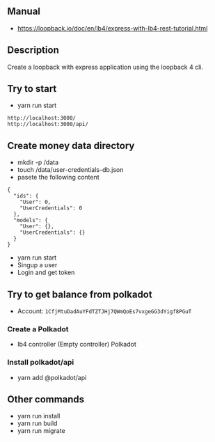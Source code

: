 ## Manual
* https://loopback.io/doc/en/lb4/express-with-lb4-rest-tutorial.html

## Description
Create a loopback with express application using the loopback 4 cli.

## Try to start
* yarn run start
```
http://localhost:3000/
http://localhost:3000/api/

```

## Create money data directory
* mkdir -p /data
* touch /data/user-credentials-db.json
* pasete the following content
```
{
  "ids": {
    "User": 0,
    "UserCredentials": 0
  },
  "models": {
    "User": {},
    "UserCredentials": {}
  }
}
```
* yarn run start
* Singup a user
* Login and get token

## Try to get balance from polkadot
* Account: `1CfjMtuDadAuYFdTZTJHj7QWmQoEs7vxgeGG3dYigf8PGuT`

### Create a Polkadot
* lb4 controller (Empty controller) Polkadot

### Install polkadot/api
* yarn add @polkadot/api

## Other commands
* yarn run install
* yarn run build
* yarn run migrate


